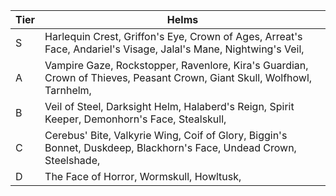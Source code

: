 | Tier | Helms                                                                                                               |
| ---- | ------------------------------------------------------------------------------------------------------------------- |
| S    | Harlequin Crest, Griffon's Eye, Crown of Ages, Arreat's Face, Andariel's Visage, Jalal's Mane, Nightwing's Veil, |
| A    | Vampire Gaze, Rockstopper, Ravenlore, Kira's Guardian, Crown of Thieves, Peasant Crown, Giant Skull, Wolfhowl, Tarnhelm, |
| B    | Veil of Steel, Darksight Helm, Halaberd's Reign, Spirit Keeper, Demonhorn's Face, Stealskull, | 
| C    | Cerebus' Bite, Valkyrie Wing, Coif of Glory, Biggin's Bonnet, Duskdeep, Blackhorn's Face, Undead Crown, Steelshade, |
| D    | The Face of Horror, Wormskull, Howltusk, |


